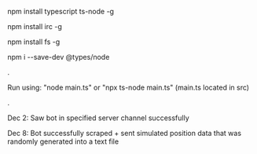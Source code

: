 npm install typescript ts-node -g

npm install irc -g

npm install fs -g

npm i --save-dev @types/node

.

Run using: "node main.ts" or "npx ts-node main.ts" (main.ts located in src)

.

Dec 2: Saw bot in specified server channel successfully

Dec 8: Bot successfully scraped + sent simulated position data that was randomly generated into a text file
